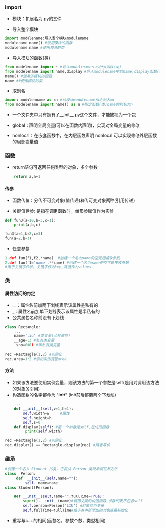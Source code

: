 ### import
- 模块：扩展名为.py的文件

 - 导入整个模块
 ```python
 import modulename:导入整个模块modulename
 modulename.name() #使用模块的函数
 modulename.name #使用模块的类
 ```
 - 导入模块的函数(类)
 ```python
 from modelename import * #导入modulename中的所有函数(类)
 from modelename import name,display #导入modulename中的name,display函数(类)
 name() #使用该模块的函数
 name ##使用模块的类
```
- 取别名
```python
import modulenname as mn #给模块modulename指定别名mn
from modelename import name() as n #指定函数(类)name的别名为n
```
- 一个文件夹中只有拥有了__init__.py这个文件，才能被视为一个包


- global：声明全局变量(可以在函数内声明)，实现对全局变量的修改
- nonlocal：在嵌套函数中，在内层函数声明 nonlocal 可以实现修改外层函数的局部变量值

### 函数
 
 - return语句可返回任何类型的对象，多个参数
```python
    return a,a+1
```
 
 #### 传参
 
 -  函数传值：分传不可变对象(值传递)和传可变对象两种(引用传递)

 -  关键值传参: 是指在调用函数时，给形参赋值作为实参
 
```python
def fun3(a=10,b=3,c=1):
    print(a,b,c)
    
fun3(a=1,b=2,c=3)
fun(a=2,b=3)
```
- 任意参数
```python
1.def fun(f1,f2,*name)  #创建一个名为name的空元组接收参数
2.def fun(f1='name',**name) #创建一个名为name的空字典接收参数
#用于关键字传参，关键字作为key,其值作为values
```


### 类

#### 属性访问的约定
-  __：属性名前加两下划线表示该属性是私有的
-  _ : 属性名前加单下划线表示该属性是半私有的
-  公共属性名称前没有下划线
```python
class Rectangle:
    ...
    name='liu' #类变量(公共属性)
    __age=13 #私有类变量
    _sno=0001 #半私有类变量
    
rec =Rectangle(1,2) #实例化
rec.area=1*2 #添加实例变量area
```

#### 方法
 - 如果该方法要使用实例变量，则该方法的第一个参数是self(是用对调用该方法的对象的引用)
 - 构造函数的名字都命为 "__init__" (init前后都要两个下划线)

```python
    ...
    def __init__(self,w=1,h=1):
        self.width=w     #属性
        self.height=h
        self.s=0
    def display(self): #第一个参数是self,是成员函数
         print(self.width)      

rec =Rectangle(1,2) #实例化
rec.display() == Rectangle.display(rec) #两者等价

```

 ### 继承
 
```python
#创建一个名为 Student 的类，它将从 Person 类继承属性和方法
class  Person:
     def  __init__(self,name=""):
         self._name=name
class Student(Person):
    
    def __init__(self,name="",fullTime=True):
        super().__init__(name)#调用父类的构造函数,参数列表不包含self
        self.person=Person('LIU') #对象作为变量
        self.fullTime=fullTime#给子类中新添加的对象变量初始化
```

- 重写与c++的相同(函数名，参数个数，类型相同)



